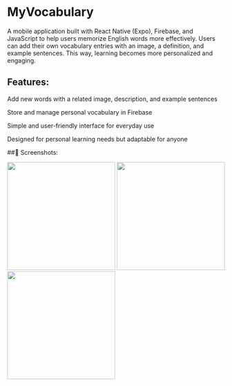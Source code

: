 # MyVocabulary
A mobile application built with React Native (Expo), Firebase, and JavaScript to help users memorize English words more effectively. Users can add their own vocabulary entries with an image, a definition, and example sentences. This way, learning becomes more personalized and engaging.

## Features:

Add new words with a related image, description, and example sentences

Store and manage personal vocabulary in Firebase

Simple and user-friendly interface for everyday use

Designed for personal learning needs but adaptable for anyone

##📱 Screenshots:
<p float="left">
  <img src="https://github.com/user-attachments/assets/51e81846-f6d5-4f1d-bf1c-390fe9f0d61f" width="250" />
  <img src="https://github.com/user-attachments/assets/fefd496b-0165-4e83-871a-5fb411c5f61c" width="250" />
  <img src="https://github.com/user-attachments/assets/5974bbe2-da4f-4877-899d-a246ef597ce6" width="250" />
</p>
